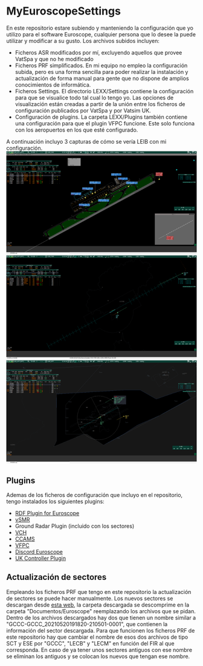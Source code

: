 # MyEuroscopeSettings
En este repositorio estare subiendo y manteniendo la configuración que yo utilizo para el software Euroscope, cualquier persona que lo desee la puede utilizar y modificar a su gusto. Los archivos subidos incluyen:
- Ficheros ASR modificados por mí, excluyendo aquellos que provee VatSpa y que no he modificado
- Ficheros PRF simplificados. En mi equipo no empleo la configuración subida, pero es una forma sencilla para poder realizar la instalación y actualización de forma manual para gente que no dispone de amplios conocimientos de informática.
- Ficheros Settings. El directorio LEXX/Settings contiene la configuración para que se visualice todo tal cual lo tengo yo. Las opciones de visualización están creadas a partir de la unión entre los ficheros de configuración publicados por VatSpa y por Vatsim UK.
- Configuración de plugins. La carpeta LEXX/Plugins también contiene una configuración para que el plugin VFPC funcione. Este solo funciona con los aeropuertos en los que esté configurado.

A continuación incluyo 3 capturas de cómo se vería LEIB con mi configuración.
![Vista de tierra](gnd_view.png)
![Vista aérea de torre](twr_view.png)
![Vista aproximación](app_view.png)

## Plugins
Ademas de los ficheros de configuración que incluyo en el repositorio, tengo instalados los siguientes plugins:
- [RDF Plugin for Euroscope](https://github.com/chembergj/RDF)
- [vSMR](https://github.com/pierr3/vSMR)
- Ground Radar Plugin (incluido con los sectores)
- [VCH](https://github.com/DrFreas/VCH)
- [CCAMS](https://github.com/kusterjs/CCAMS)
- [VFPC](https://github.com/hpeter2/VFPC)
- [Discord Euroscope](https://github.com/Kirollos/DiscordEuroscope)
- [UK Controller Plugin](https://community.vatsim.uk/files/downloads/file/215-uk-controller-plugin/)

## Actualización de sectores
Empleando los ficheros PRF que tengo en este repositorio la actualización de sectores se puede hacer manualmente. Los nuevos sectores se descargan desde [esta web](http://files.aero-nav.com/LEXX), la carpeta descargada se descomprime en la carpeta "Documentos/Euroscope" reemplazando los archivos que se pidan. Dentro de los archivos descargados hay dos que tienen un nombre similar a "GCCC-GCCC_20210520191820-210501-0001", que contienen la información del sector descargada. Para que funcionen los ficheros PRF de este repositorio hay que cambiar el nombre de esos dos archivos de tipo SCT y ESE por "GCCC", "LECB" y "LECM" en función del FIR al que corresponda. En caso de ya tener unos sectores antiguos con ese nombre se eliminan los antiguos y se colocan los nuevos que tengan ese nombre.